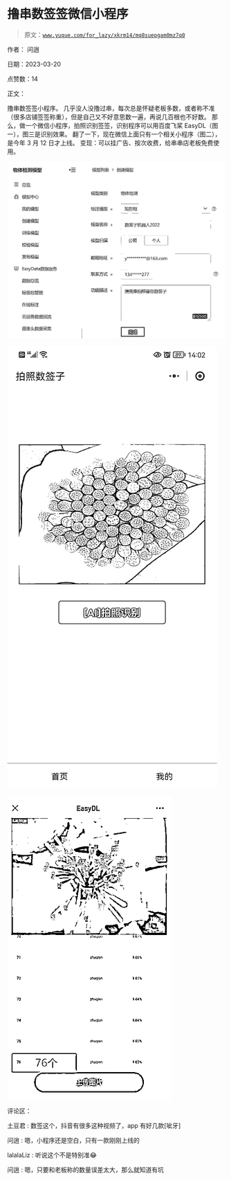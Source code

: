 # 撸串数签签微信小程序

> 原文：[`www.yuque.com/for_lazy/xkrm14/mq8suepgam0mz7q0`](https://www.yuque.com/for_lazy/xkrm14/mq8suepgam0mz7q0)

作者： 问逍

日期：2023-03-20

点赞数：14

正文：

撸串数签签小程序。 几乎没人没撸过串，每次总是怀疑老板多数，或者称不准（很多店铺签签称重），但是自己又不好意思数一遍，再说几百根也不好数。 那么，做一个微信小程序，拍照识别签签，识别程序可以用百度飞桨 EasyDL（图一），图三是识别效果。 翻了一下，现在微信上面只有一个相关小程序（图二），是今年 3 月 12 日才上线。 变现：可以挂广告、按次收费，给串串店老板免费使用。

![](img/1a53370c93cdb34793a70a628fe5f0c7.png)  

![](img/4f5e0e8dd1d67b2b2a616bd7758c3f9f.png)  

![](img/b5c24a8b3340af095dca29796d1248ff.png)  

评论区：

土豆君 : 数签这个，抖音有很多这种视频了，app 有好几款[呲牙]

问逍 : 嗯，小程序还是空白，只有一款刚刚上线的

lalalaLiz : 听说这个不是特别准😂

问逍 : 嗯，只要和老板称的数量误差太大，那么就知道有坑

